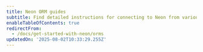 ```yaml
---
title: Neon ORM guides
subtitle: Find detailed instructions for connecting to Neon from various ORMs
enableTableOfContents: true
redirectFrom:
  - /docs/get-started-with-neon/orms
updatedOn: '2025-08-02T10:33:29.255Z'
---
```


<TechCards>

<a href="/docs/guides/django" title="Django" description="Connect a Django application to Neon" icon="django"></a>

<a href="/docs/guides/drizzle" title="Drizzle" description="Learn how to use Drizzle ORM with your Neon Postgres database (Drizzle docs)" icon="drizzle"></a>

<a href="/docs/guides/elixir-ecto" title="Elixir Ecto" description="Connect from Elixir with Ecto to Neon" icon="elixir"></a>

<a href="/docs/guides/laravel" title="Laravel" description="Connect a Laravel application to Neon" icon="laravel"></a>

<a href="/docs/guides/prisma" title="Prisma" description="Learn how to connect from Prisma ORM to your Neon Postgres database" icon="prisma"></a>

<a href="/docs/guides/ruby-on-rails" title="Rails" description="Connect a Rails application to Neon" icon="rails"></a>

<a href="/docs/guides/sqlalchemy" title="SQLAlchemy" description="Connect a SQLAlchemy application to Neon" icon="sqlalchemy"></a>

<a href="/docs/guides/typeorm" title="TypeORM" description="Connect a TypeORM application to Neon" icon="typeorm"></a>

</TechCards>
